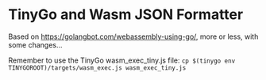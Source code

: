 # TinyGo and Wasm JSON Formatter

Based on <https://golangbot.com/webassembly-using-go/>, more or less, with some changes...

Remember to use the TinyGo wasm_exec_tiny.js file:
`cp $(tinygo env TINYGOROOT)/targets/wasm_exec.js wasm_exec_tiny.js`

